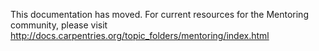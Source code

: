 This documentation has moved.  For current resources for the Mentoring community, please visit
http://docs.carpentries.org/topic_folders/mentoring/index.html


